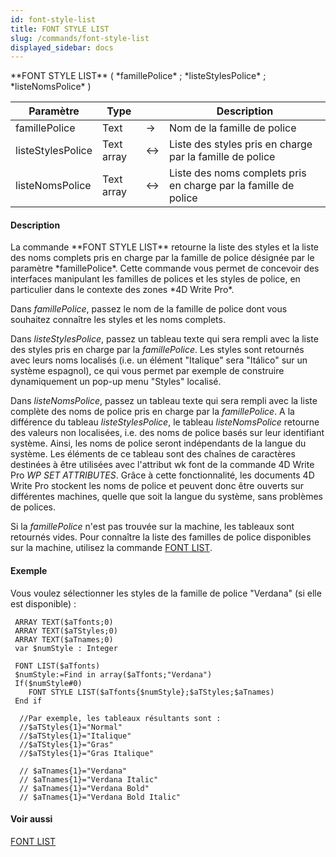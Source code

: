 ```yaml
---
id: font-style-list
title: FONT STYLE LIST
slug: /commands/font-style-list
displayed_sidebar: docs
---
```


<!--REF #_command_.FONT STYLE LIST.Syntax-->**FONT STYLE LIST** ( *famillePolice* ; *listeStylesPolice* ; *listeNomsPolice* )<!-- END REF-->
<!--REF #_command_.FONT STYLE LIST.Params-->
| Paramètre | Type |  | Description |
| --- | --- | --- | --- |
| famillePolice | Text | &srarr; | Nom de la famille de police |
| listeStylesPolice | Text array | &harr; | Liste des styles pris en charge par la famille de police |
| listeNomsPolice | Text array | &harr; | Liste des noms complets pris en charge par la famille de police |

<!-- END REF-->

#### Description 

<!--REF #_command_.FONT STYLE LIST.Summary-->La commande **FONT STYLE LIST** retourne la liste des styles et la liste des noms complets pris en charge par la famille de police désignée par le paramètre *famillePolice*.<!-- END REF--> Cette commande vous permet de concevoir des interfaces manipulant les familles de polices et les styles de police, en particulier dans le contexte des zones *4D Write Pro*. 

Dans *famillePolice*, passez le nom de la famille de police dont vous souhaitez connaître les styles et les noms complets.

Dans *listeStylesPolice*, passez un tableau texte qui sera rempli avec la liste des styles pris en charge par la *famillePolice*. Les styles sont retournés avec leurs noms localisés (i.e. un élément "Italique" sera "Itálico" sur un système espagnol), ce qui vous permet par exemple de construire dynamiquement un pop-up menu "Styles" localisé.

Dans *listeNomsPolice*, passez un tableau texte qui sera rempli avec la liste complète des noms de police pris en charge par la *famillePolice*. A la différence du tableau *listeStylesPolice*, le tableau *listeNomsPolice* retourne des valeurs non localisées, i.e. des noms de police basés sur leur identifiant système. Ainsi, les noms de police seront indépendants de la langue du système. Les éléments de ce tableau sont des chaînes de caractères destinées à être utilisées avec l'attribut wk font de la commande 4D Write Pro *WP SET ATTRIBUTES*. Grâce à cette fonctionnalité, les documents 4D Write Pro stockent les noms de police et peuvent donc être ouverts sur différentes machines, quelle que soit la langue du système, sans problèmes de polices. 

 Si la *famillePolice* n'est pas trouvée sur la machine, les tableaux sont retournés vides. Pour connaître la liste des familles de police disponibles sur la machine, utilisez la commande [FONT LIST](font-list.md).

#### Exemple 

Vous voulez sélectionner les styles de la famille de police "Verdana" (si elle est disponible) :

```4d
 ARRAY TEXT($aTfonts;0)
 ARRAY TEXT($aTStyles;0)
 ARRAY TEXT($aTnames;0)
 var $numStyle : Integer
 
 FONT LIST($aTfonts)
 $numStyle:=Find in array($aTfonts;"Verdana")
 If($numStyle#0)
    FONT STYLE LIST($aTfonts{$numStyle};$aTStyles;$aTnames)
 End if
 
  //Par exemple, les tableaux résultants sont :
  //$aTStyles{1}="Normal"
  //$aTStyles{1}="Italique"
  //$aTStyles{1}="Gras"
  //$aTStyles{1}="Gras Italique"
 
  // $aTnames{1}="Verdana"
  // $aTnames{1}="Verdana Italic"
  // $aTnames{1}="Verdana Bold"
  // $aTnames{1}="Verdana Bold Italic"
```

#### Voir aussi 

[FONT LIST](font-list.md)  